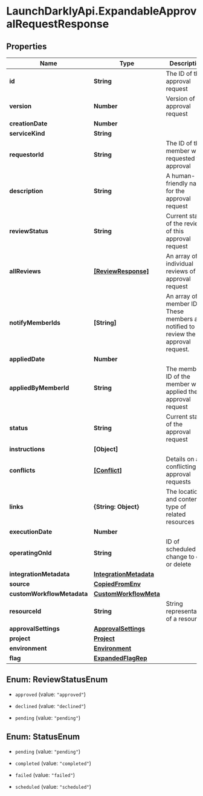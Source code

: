 # LaunchDarklyApi.ExpandableApprovalRequestResponse

## Properties

Name | Type | Description | Notes
------------ | ------------- | ------------- | -------------
**id** | **String** | The ID of this approval request | 
**version** | **Number** | Version of the approval request | 
**creationDate** | **Number** |  | 
**serviceKind** | **String** |  | 
**requestorId** | **String** | The ID of the member who requested the approval | [optional] 
**description** | **String** | A human-friendly name for the approval request | [optional] 
**reviewStatus** | **String** | Current status of the review of this approval request | 
**allReviews** | [**[ReviewResponse]**](ReviewResponse.md) | An array of individual reviews of this approval request | 
**notifyMemberIds** | **[String]** | An array of member IDs. These members are notified to review the approval request. | 
**appliedDate** | **Number** |  | [optional] 
**appliedByMemberId** | **String** | The member ID of the member who applied the approval request | [optional] 
**status** | **String** | Current status of the approval request | 
**instructions** | **[Object]** |  | 
**conflicts** | [**[Conflict]**](Conflict.md) | Details on any conflicting approval requests | 
**links** | **{String: Object}** | The location and content type of related resources | 
**executionDate** | **Number** |  | [optional] 
**operatingOnId** | **String** | ID of scheduled change to edit or delete | [optional] 
**integrationMetadata** | [**IntegrationMetadata**](IntegrationMetadata.md) |  | [optional] 
**source** | [**CopiedFromEnv**](CopiedFromEnv.md) |  | [optional] 
**customWorkflowMetadata** | [**CustomWorkflowMeta**](CustomWorkflowMeta.md) |  | [optional] 
**resourceId** | **String** | String representation of a resource | [optional] 
**approvalSettings** | [**ApprovalSettings**](ApprovalSettings.md) |  | [optional] 
**project** | [**Project**](Project.md) |  | [optional] 
**environment** | [**Environment**](Environment.md) |  | [optional] 
**flag** | [**ExpandedFlagRep**](ExpandedFlagRep.md) |  | [optional] 



## Enum: ReviewStatusEnum


* `approved` (value: `"approved"`)

* `declined` (value: `"declined"`)

* `pending` (value: `"pending"`)





## Enum: StatusEnum


* `pending` (value: `"pending"`)

* `completed` (value: `"completed"`)

* `failed` (value: `"failed"`)

* `scheduled` (value: `"scheduled"`)




